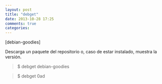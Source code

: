 ```yaml
---
layout: post
title: "debget"
date: 2013-10-28 17:25
comments: true
categories: 
---
```

[debian-goodies]

Descarga un paquete del repositorio o, caso de estar instalado, muestra la versión.

>$ debget debian-goodies

>$ debget 0ad

